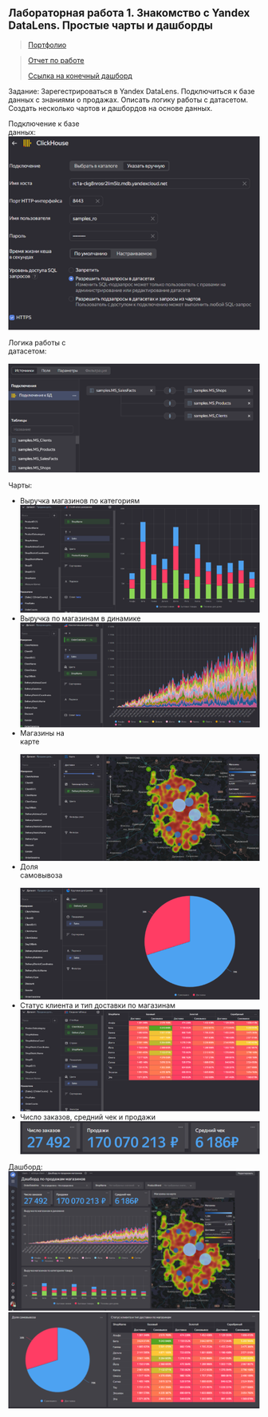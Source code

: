 ## Лабораторная работа 1. Знакомство с Yandex DataLens. Простые чарты и дашборды
>[Портфолио](/lr/port.md)

>[Отчет по работе](https://drive.google.com/file/d/1rnoHLVFGoUcuQdWhRGofoVWXT_ccBMHi/view?usp=drive_link)
> 
> [Ссылка на конечный дашборд](https://datalens.yandex/pesw5fnb0vrqf)

Задание: Зарегестрироваться в Yandex DataLens. Подключиться к базе данных с знаниями о продажах.  Описать логику работы с датасетом. Создать несколько чартов и дашбордов на основе данных.

Подключение к базе данных:⠀⠀⠀⠀⠀⠀⠀⠀⠀⠀⠀⠀⠀⠀⠀⠀⠀⠀⠀⠀⠀⠀⠀⠀⠀⠀⠀⠀⠀⠀⠀⠀⠀⠀⠀⠀⠀⠀⠀⠀⠀⠀⠀
![1-1](img1/1-1.png)


Логика работы с датасетом:⠀⠀⠀⠀⠀⠀⠀⠀⠀⠀⠀⠀⠀⠀⠀⠀⠀⠀⠀⠀⠀⠀⠀⠀⠀⠀⠀⠀⠀⠀⠀⠀⠀⠀⠀⠀⠀⠀⠀⠀⠀⠀⠀
![1-2](img1/1-2.png)

Чарты:
* Выручка магазинов по категориям
![1-3](img1/1-3.png) 
* Выручка по магазинам в динамике
![1-4](img1/1-4.png)
* Магазины на карте⠀⠀⠀⠀⠀⠀⠀⠀⠀⠀⠀⠀⠀⠀⠀⠀⠀⠀⠀⠀⠀⠀⠀⠀⠀⠀⠀⠀⠀⠀⠀⠀⠀⠀⠀⠀⠀⠀⠀⠀⠀⠀⠀⠀⠀⠀⠀⠀⠀
![1-5](img1/1-5.png)
* Доля самовывоза⠀⠀⠀⠀⠀⠀⠀⠀⠀⠀⠀⠀⠀⠀⠀⠀⠀⠀⠀⠀⠀⠀⠀⠀⠀⠀⠀⠀⠀⠀⠀⠀⠀⠀⠀⠀⠀⠀⠀⠀⠀⠀⠀⠀⠀⠀⠀⠀⠀⠀⠀
![1-6](img1/1-6.png)
* Статус клиента и тип доставки по магазинам
![1-7](img1/1-7.png)
* Число заказов, средний чек и продажи
![1-8](img1/1-8.png)
  
Дашборд:
![1-9](img1/1-9.png)
![1-10](img1/1-10.png)
